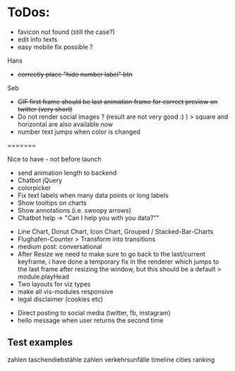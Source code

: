 # ToDos:

- favicon not found (still the case?)
- edit info texts
- easy mobile fix possible ?

Hans

- ~~correctly place "hide number label" btn~~

Seb

- ~~GIF first frame should be last animation frame for correct preview on twitter (very short)~~
- Do not render social images ? (result are not very good :) ) > square and horizontal are also available now
- number text jumps when color is changed


=======

Nice to have - not before launch

* send animation length to backend
* Chatbot jQuery
* colorpicker
* Fix text labels when many data points or long labels
* Show tooltips on charts
* Show annotations (i.e. swoopy arrows)
* Chatbot help -> "Can I help you with you data?""
- Line Chart, Donut Chart, Icon Chart, Grouped / Stacked-Bar-Charts
- Flughafen-Counter > Transform into transitions
- medium post: conversational
- After Resize we need to make sure to go back to the last/current keyframe, i have done a temporary fix in the renderer which jumps to the last frame after resizing the window, but this should be a default > module.playHead
- Two layouts for viz types
- make all vis-modules responsive
- legal disclaimer (cookies etc)
* Direct posting to social media (twitter, fb, instagram)
* hello message when user returns the second time


## Test examples

zahlen taschendiebstähle
zahlen verkehrsunfälle
timeline
cities ranking
